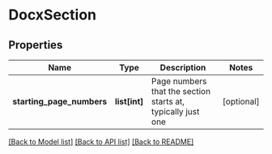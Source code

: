 # DocxSection

## Properties
Name | Type | Description | Notes
------------ | ------------- | ------------- | -------------
**starting_page_numbers** | **list[int]** | Page numbers that the section starts at, typically just one | [optional] 

[[Back to Model list]](../README.md#documentation-for-models) [[Back to API list]](../README.md#documentation-for-api-endpoints) [[Back to README]](../README.md)


